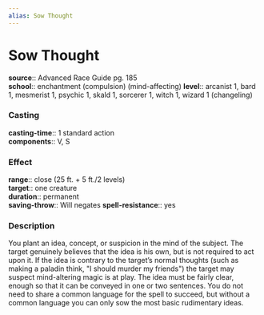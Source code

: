 ```yaml
---
alias: Sow Thought
---
```


# Sow Thought 

**source**:: Advanced Race Guide pg. 185  
**school**:: enchantment (compulsion) (mind-affecting)
**level**:: arcanist 1, bard 1, mesmerist 1, psychic 1, skald 1, sorcerer 1, witch 1, wizard 1 (changeling)

### Casting 

**casting-time**:: 1 standard action  
**components**:: V, S

### Effect 

**range**:: close (25 ft. + 5 ft./2 levels)  
**target**:: one creature  
**duration**:: permanent  
**saving-throw**:: Will negates
**spell-resistance**:: yes

### Description 

You plant an idea, concept, or suspicion in the mind of the subject. The target genuinely believes that the idea is his own, but is not required to act upon it. If the idea is contrary to the target’s normal thoughts (such as making a paladin think, "I should murder my friends") the target may suspect mind-altering magic is at play. The idea must be fairly clear, enough so that it can be conveyed in one or two sentences. You do not need to share a common language for the spell to succeed, but without a common language you can only sow the most basic rudimentary ideas.
